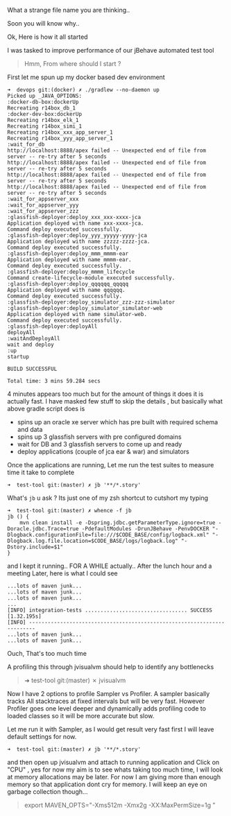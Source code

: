 
What a strange file name you are thinking..

Soon you will know why..

Ok, Here is how it all started

I was tasked to improve performance of our jBehave automated test tool

>Hmm, From where should I start ? 

First let me spun up my docker based dev environment

````
➜  devops git:(docker) ✗ ./gradlew --no-daemon up
Picked up _JAVA_OPTIONS:
:docker-db-box:dockerUp
Recreating r14box_db_1
:docker-dev-box:dockerUp
Recreating r14box_elk_1
Recreating r14box_simi_1
Recreating r14box_xxx_app_server_1
Recreating r14box_yyy_app_server_1
:wait_for_db
http://localhost:8888/apex failed -- Unexpected end of file from server -- re-try after 5 seconds
http://localhost:8888/apex failed -- Unexpected end of file from server -- re-try after 5 seconds
http://localhost:8888/apex failed -- Unexpected end of file from server -- re-try after 5 seconds
http://localhost:8888/apex failed -- Unexpected end of file from server -- re-try after 5 seconds
:wait_for_appserver_xxx
:wait_for_appserver_yyy
:wait_for_appserver_zzz
:glassfish-deployer:deploy_xxx_xxx-xxxx-jca
Application deployed with name xxx-xxxx-jca.
Command deploy executed successfully.
:glassfish-deployer:deploy_yyy_yyyyy-yyyy-jca
Application deployed with name zzzzz-zzzz-jca.
Command deploy executed successfully.
:glassfish-deployer:deploy_mmm_mmmm-ear
Application deployed with name mmmm-ear.
Command deploy executed successfully.
:glassfish-deployer:deploy_mmmm_lifecycle
Command create-lifecycle-module executed successfully.
:glassfish-deployer:deploy_qqqqqq_qqqqq
Application deployed with name qqqqqq.
Command deploy executed successfully.
:glassfish-deployer:deploy_simulator_zzz-zzz-simulator
:glassfish-deployer:deploy_simulator_simulator-web
Application deployed with name simulator-web.
Command deploy executed successfully.
:glassfish-deployer:deployAll
deployAll
:waitAndDeployAll
wait and deploy
:up
startup

BUILD SUCCESSFUL

Total time: 3 mins 59.284 secs
````
4 minutes appears too much but for the amount of things it does it is actually fast. I have masked few stuff to skip the details , but basically what above gradle script does is 

* spins up an oracle xe server which has pre built with required schema and data
* spins up 3 glassfish servers with pre configured domains
* wait for DB and 3 glassfish servers to come up and ready
* deploy  applications (couple of jca ear & war) and simulators

Once the applications are running,
Let me run the test suites to measure time it take to complete

```shell
➜  test-tool git:(master) ✗ jb '**/*.story' 
```
What's `jb` u ask ? Its just one of my zsh shortcut to cutshort my typing

```
➜  test-tool git:(master) ✗ whence -f jb
jb () {
	mvn clean install -e -Dspring.jdbc.getParameterType.ignore=true -Doracle.jdbc.Trace=true -PdefaultModules -DrunJBehave -PenvDOCKER "-Dlogback.configurationFile=file:///$CODE_BASE/config/logback.xml" "-Dlogback.log.file.location=$CODE_BASE/logs/logback.log" "-Dstory.include=$1"
}
```
and I kept it running..
FOR A WHILE actually..
After the lunch hour and a meeting Later, here is what I could see


```
...lots of maven junk...
...lots of maven junk...
...lots of maven junk...
...
[INFO] integration-tests ................................. SUCCESS [1.32.195s]
[INFO] ------------------------------------------------------------------------
...lots of maven junk...
...lots of maven junk...
```

Ouch, That's too much time

A profiling this through jvisualvm should help to identify any bottlenecks 

> ➜  test-tool git:(master) ✗ jvisualvm

Now I have 2 options to profile Sampler vs Profiler. A sampler basically tracks All stacktraces at fixed intervals but will be very fast. However Profiler goes one level deeper and dynamically adds profiling code to loaded classes so it will be more accurate but slow.

Let me run it with Sampler, as I would get result very fast first I will leave default settings for now.

```shell
➜  test-tool git:(master) ✗ jb '**/*.story' 
```
and then open up jvisualvm and attach to running application and Click on "CPU" , yes for now my aim is to see whats taking too much time, I will look at memory allocations may be later. For now I am giving more than enough memory so that application dont cry for memory. I will keep an eye on garbage collection though...

>export MAVEN_OPTS="-Xms512m -Xmx2g -XX:MaxPermSize=1g "
